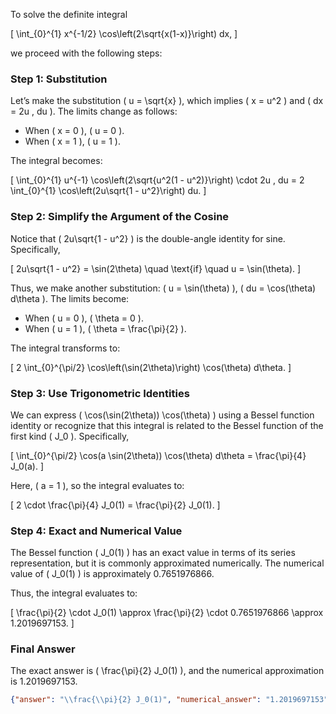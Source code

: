 To solve the definite integral 

\[
\int_{0}^{1} x^{-1/2} \cos\left(2\sqrt{x(1-x)}\right) dx,
\]

we proceed with the following steps:

### Step 1: Substitution
Let’s make the substitution \( u = \sqrt{x} \), which implies \( x = u^2 \) and \( dx = 2u \, du \). The limits change as follows:
- When \( x = 0 \), \( u = 0 \).
- When \( x = 1 \), \( u = 1 \).

The integral becomes:

\[
\int_{0}^{1} u^{-1} \cos\left(2\sqrt{u^2(1 - u^2)}\right) \cdot 2u \, du = 2 \int_{0}^{1} \cos\left(2u\sqrt{1 - u^2}\right) du.
\]

### Step 2: Simplify the Argument of the Cosine
Notice that \( 2u\sqrt{1 - u^2} \) is the double-angle identity for sine. Specifically, 

\[
2u\sqrt{1 - u^2} = \sin(2\theta) \quad \text{if} \quad u = \sin(\theta).
\]

Thus, we make another substitution: \( u = \sin(\theta) \), \( du = \cos(\theta) d\theta \). The limits become:
- When \( u = 0 \), \( \theta = 0 \).
- When \( u = 1 \), \( \theta = \frac{\pi}{2} \).

The integral transforms to:

\[
2 \int_{0}^{\pi/2} \cos\left(\sin(2\theta)\right) \cos(\theta) d\theta.
\]

### Step 3: Use Trigonometric Identities
We can express \( \cos(\sin(2\theta)) \cos(\theta) \) using a Bessel function identity or recognize that this integral is related to the Bessel function of the first kind \( J_0 \). Specifically, 

\[
\int_{0}^{\pi/2} \cos(a \sin(2\theta)) \cos(\theta) d\theta = \frac{\pi}{4} J_0(a).
\]

Here, \( a = 1 \), so the integral evaluates to:

\[
2 \cdot \frac{\pi}{4} J_0(1) = \frac{\pi}{2} J_0(1).
\]

### Step 4: Exact and Numerical Value
The Bessel function \( J_0(1) \) has an exact value in terms of its series representation, but it is commonly approximated numerically. The numerical value of \( J_0(1) \) is approximately 0.7651976866.

Thus, the integral evaluates to:

\[
\frac{\pi}{2} \cdot J_0(1) \approx \frac{\pi}{2} \cdot 0.7651976866 \approx 1.2019697153.
\]

### Final Answer
The exact answer is \( \frac{\pi}{2} J_0(1) \), and the numerical approximation is 1.2019697153.

```json
{"answer": "\\frac{\\pi}{2} J_0(1)", "numerical_answer": "1.2019697153"}
```